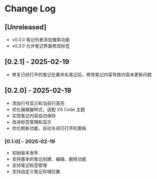 # Change Log

## [Unreleased]

- v0.3.0 笔记列表添加搜索功能
- v0.3.0 允许笔记界面修改标签

## [0.2.1] - 2025-02-19

- 修复已经打开的笔记在重命名笔记后，修改笔记内容导致内容未更新问题

## [0.2.0] - 2025-02-19

- 添加行号显示和当前行高亮
- 优化编辑器样式，适配 VS Code 主题
- 实现笔记内容自动保存
- 改进标签管理和显示
- 优化刷新功能，自动关闭已打开的面板

### [0.1.0] - 2025-02-19

- 初始版本发布
- 支持基本的笔记创建、编辑、删除功能
- 支持笔记标签管理
- 支持自定义笔记存储位置
